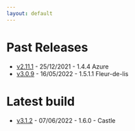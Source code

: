 ```yaml
---
layout: default
---
```


# Past Releases
* [v2.11.1](https://drive.google.com/file/d/14cVx4GJo-CnzW3s0qllnyUownw0POiEk/view?usp=sharing) - 25/12/2021 - 1.4.4 Azure
* [v3.0.9](https://drive.google.com/file/d/1kZilJ3UlDesSRpKXmVIHYXqEfR0WtdRC/view?usp=sharing) - 16/05/2022 - 1.5.1.1 Fleur-de-lis

# Latest build
* [v3.1.2](https://drive.google.com/file/d/1b1AI2xcZMKjhoVc43vUd9YULMlZBLa2i/view?usp=sharing) - 07/06/2022 - 1.6.0 - Castle
